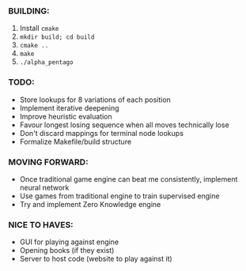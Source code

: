 ### BUILDING:
1. Install `cmake`
2. `mkdir build; cd build`
3. `cmake ..`
4. `make`
5. `./alpha_pentago`

### TODO:
- Store lookups for 8 variations of each position
- Implement iterative deepening
- Improve heuristic evaluation
- Favour longest losing sequence when all moves technically lose
- Don't discard mappings for terminal node lookups
- Formalize Makefile/build structure

### MOVING FORWARD:
- Once traditional game engine can beat me consistently, implement neural network
- Use games from traditional engine to train supervised engine
- Try and implement Zero Knowledge engine

### NICE TO HAVES:
- GUI for playing against engine
- Opening books (if they exist)
- Server to host code (website to play against it)
